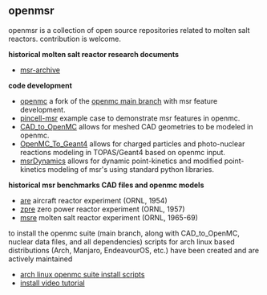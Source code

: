 ## openmsr

openmsr is a collection of open source repositories related to molten salt reactors.
contribution is welcome.

**historical molten salt reactor research documents**
- [msr-archive](https://github.com/openmsr/msr-archive)

**code development**
- [openmc](https://github.com/openmsr/openmc) a fork of the [openmc main branch](https://github.com/openmc-dev/openmc) with msr feature development.
- [pincell-msr](https://github.com/openmsr/pincell_msr) example case to demonstrate msr features in openmc.
- [CAD_to_OpenMC](https://github.com/openmsr/CAD_to_OpenMC) allows for meshed CAD geometries to be modeled in openmc.
- [OpenMC_To_Geant4](https://github.com/openmsr/OpenMC_To_Geant4) allows for charged particles and photo-nuclear reactions modeling in TOPAS/Geant4 based on openmc input.
- [msrDynamics](https://github.com/openmsr/msrDynamics) allows for dynamic point-kinetics and modified point-kinetics modeling of msr's using standard python libraries.

**historical msr benchmarks CAD files and openmc models**
- [are](https://github.com/openmsr/are) aircraft reactor experiment (ORNL, 1954)
- [zpre](https://github.com/openmsr/zpre) zero power reactor experiment (ORNL, 1957)
- [msre](https://github.com/openmsr/msre) molten salt reactor experiment (ORNL, 1965-69)

to install the openmc suite (main branch, along with CAD_to_OpenMC, nuclear data files, and all dependencies) scripts for arch linux based distributions (Arch, Manjaro, EndeavourOS, etc.) have been created and are actively maintained
- [arch linux openmc suite install scripts](https://aur.archlinux.org/packages/openmc-git)
- [install video tutorial](https://www.youtube.com/watch?v=sCDT5ZAeJcY)
